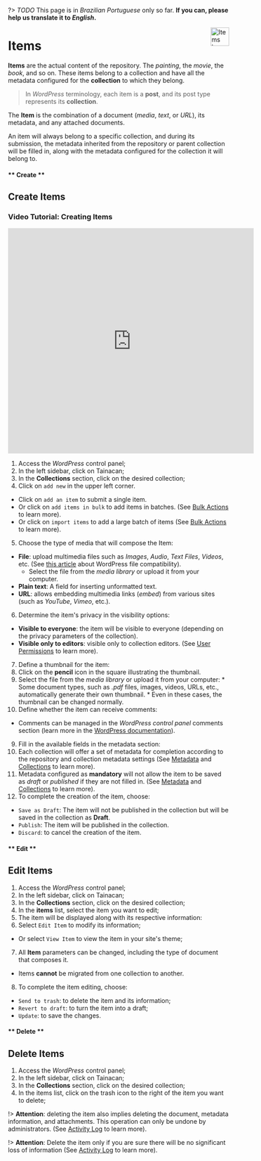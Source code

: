 ?> _TODO_  This page is in *Brazilian Portuguese* only so far. **If you can, please help us translate it to *English*.**

<div style="float: right; margin-left: 1rem;">
	<img 
		alt="Items Icon" 
		src="_assets/images/icon_items.png"
		width="42"
		height="42">
</div>

# Items

**Items** are the actual content of the repository. The *painting*, the *movie*, the *book*, and so on. These items belong to a collection and have all the metadata configured for the **collection** to which they belong.

> In *WordPress* terminology, each item is a **post**, and its post type represents its **collection**.

The **Item** is the combination of a document (*media*, *text*, or *URL*), its metadata, and any attached documents.

An item will always belong to a specific collection, and during its submission, the metadata inherited from the repository or parent collection will be filled in, along with the metadata configured for the collection it will belong to.

<!-- tabs:start -->

#### ** Create **
## Create Items

### Video Tutorial: Creating Items

<iframe
    width="560"
    height="513" 
    src="https://www.youtube.com/embed/spf9qfmXU3U?start=16"
    frameborder="0"
    allow="accelerometer; autoplay; encrypted-media; gyroscope; picture-in-picture"
    allowfullscreen>
</iframe>

1. Access the *WordPress* control panel;
2. In the left sidebar, click on Tainacan;
3. In the **Collections** section, click on the desired collection;
4. Click on `add new` in the upper left corner.
  * Click on `add an item` to submit a single item.
  * Or click on `add items in bulk` to add items in batches. (See [Bulk Actions](bulk-actions) to learn more).
  * Or click on `import items` to add a large batch of items (See [Bulk Actions](bulk-actions) to learn more).
5. Choose the type of media that will compose the Item:
  * **File**: upload multimedia files such as *Images*, *Audio*, *Text Files*, *Videos*, etc. (See [this article](https://imasters.com.br/back-end/como-incorporar-arquivos-de-audio-e-video-no-wordpress) about WordPress file compatibility).
    * Select the file from the *media library* or upload it from your computer.
  * **Plain text**: A field for inserting unformatted text.
  * **URL**: allows embedding multimedia links (*embed*) from various sites (such as *YouTube*, *Vimeo*, etc.).
6. Determine the item's privacy in the visibility options:
  * **Visible to everyone**: the item will be visible to everyone (depending on the privacy parameters of the collection).
  * **Visible only to editors**: visible only to collection editors. (See [User Permissions](users) to learn more).
7. Define a thumbnail for the item:
  1. Click on the **pencil** icon in the square illustrating the thumbnail.
  2. Select the file from the *media library* or upload it from your computer:
    * Some document types, such as *.pdf* files, images, videos, URLs, etc., automatically generate their own thumbnail.
    * Even in these cases, the thumbnail can be changed normally.
8. Define whether the item can receive comments:
  * Comments can be managed in the *WordPress control panel* comments section (learn more in the [WordPress documentation](https://codex.wordpress.org/pt-br:Painel_Coment%C3%A1rios)).
9. Fill in the available fields in the metadata section:
  1. Each collection will offer a set of metadata for completion according to the repository and collection metadata settings (See [Metadata](metadata) and [Collections](collections) to learn more).
  2. Metadata configured as **mandatory** will not allow the item to be saved as *draft* or *published* if they are not filled in. (See [Metadata](metadata) and [Collections](collections) to learn more).
10. To complete the creation of the item, choose:
  * `Save as Draft`: The item will not be published in the collection but will be saved in the collection as **Draft**.
  * `Publish`: The item will be published in the collection.
  * `Discard`: to cancel the creation of the item.

#### ** Edit **
## Edit Items

1. Access the *WordPress* control panel;
2. In the left sidebar, click on Tainacan;
3. In the **Collections** section, click on the desired collection;
4. In the **items** list, select the item you want to edit;
5. The item will be displayed along with its respective information:
6. Select `Edit Item` to modify its information;
  * Or select `View Item` to view the item in your site's theme;
7. All **Item** parameters can be changed, including the type of document that composes it.
  * Items **cannot** be migrated from one collection to another.
8. To complete the item editing, choose:
  * `Send to trash`: to delete the item and its information;
  * `Revert to draft`: to turn the item into a draft;
  * `Update`: to save the changes.

#### ** Delete **
## Delete Items

1. Access the *WordPress* control panel;
2. In the left sidebar, click on Tainacan;
3. In the **Collections** section, click on the desired collection;
4. In the items list, click on the trash icon to the right of the item you want to delete;

  !> **Attention**: deleting the item also implies deleting the document, metadata information, and attachments. This operation can only be undone by administrators. (See [Activity Log](activities) to learn more).

  !> **Attention**: Delete the item only if you are sure there will be no significant loss of information (See [Activity Log](activities) to learn more).

<!-- tabs:end -->
